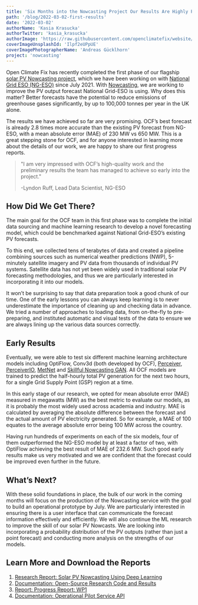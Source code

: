 ```yaml
---
title: 'Six Months into the Nowcasting Project Our Results Are Highly Promising'
path: '/blog/2022-03-02-first-results'
date: '2022-03-02'
authorName: 'Kasia Krasucka'
authorTwitter: 'kasia_krasucka'
authorImage: 'https://raw.githubusercontent.com/openclimatefix/website/master/src/images/people/kasia.png'
coverImageUnsplashId: 'Ilpf2eUPpUE'
coverImagePhotographerName: 'Andreas Gücklhorn'
project: 'nowcasting'
---
```


Open Climate Fix has recently completed the first phase of our flagship [solar PV Nowcasting project](https://smarter.energynetworks.org/projects/nia2_ngeso002/), which we have been working on with [National Grid ESO (NG-ESO)](https://www.nationalgrideso.com/) since July 2021. With [Nowcasting](https://www.openclimatefix.org/projects/forecasting), we are working to improve the PV output forecast National Grid-ESO is using. Why does this matter? Better forecasts have the potential to reduce emissions of greenhouse gases significantly, by up to 100,000 tonnes per year in the UK alone.

The results we have achieved so far are very promising. OCF’s best forecast is already 2.8 times more accurate than the existing PV forecast from NG-ESO, with a mean absolute error (MAE) of 230 MW vs 650 MW. This is a great stepping stone for OCF, and for anyone interested in learning more about the details of our work, we are happy to share our first progress reports.

> "I am very impressed with OCF’s high-quality work and the preliminary results the team has managed to achieve so early into the project."
>
> -Lyndon Ruff, Lead Data Scientist, NG-ESO

## How Did We Get There?

The main goal for the OCF team in this first phase was to complete the initial data sourcing and machine learning research to develop a novel forecasting model, which could be benchmarked against National Grid-ESO’s existing PV forecasts.

To this end, we collected tens of terabytes of data and created a pipeline combining sources such as numerical weather predictions (NWP), 5-minutely satellite imagery and PV data from thousands of individual PV systems. Satellite data has not yet been widely used in traditional solar PV forecasting methodologies, and thus we are particularly interested in incorporating it into our models.

It won’t be surprising to say that data preparation took a good chunk of our time. One of the early lessons you can always keep learning is to never underestimate the importance of cleaning up and checking data in advance. We tried a number of approaches to loading data, from on-the-fly to pre-preparing, and instituted automatic and visual tests of the data to ensure we are always lining up the various data sources correctly.

## Early Results

Eventually, we were able to test six different machine learning architecture models including OptiFlow, Conv3d (both developed by OCF), [Perceiver](https://arxiv.org/abs/2103.03206), [PerceiverIO](https://arxiv.org/abs/2107.14795), [MetNet](https://arxiv.org/abs/2003.12140) and [Skillful Nowcasting GAN](https://www.nature.com/articles/s41586-021-03854-z). All OCF models are trained to predict the half-hourly total PV generation for the next two hours, for a single Grid Supply Point (GSP) region at a time.

In this early stage of our research, we opted for mean absolute error (MAE) measured in megawatts (MW) as the best metric to evaluate our models, as it is probably the most widely used across academia and industry. MAE is calculated by averaging the absolute difference between the forecast and the actual amount of PV electricity generated. So for example, a MAE of 100 equates to the average absolute error being 100 MW across the country.

Having run hundreds of experiments on each of the six models, four of them outperformed the NG-ESO model by at least a factor of two, with OptiFlow achieving the best result of MAE of 232.6 MW. Such good early results make us very motivated and we are confident that the forecast could be improved even further in the future.

## What’s Next?

With these solid foundations in place, the bulk of our work in the coming months will focus on the production of the Nowcasting service with the goal to build an operational prototype by July. We are particularly interested in ensuring there is a user interface that can communicate the forecast information effectively and efficiently. We will also continue the ML research to improve the skill of our solar PV Nowcasts. We are looking into incorporating a probability distribution of the PV outputs (rather than just a point forecast) and conducting more analysis on the strengths of our models.

## Learn More and Download the Reports

1. [Research Report: Solar PV Nowcasting Using Deep Learning](https://drive.google.com/file/d/1sDKZ8WEJlTNa5oyonbNl2xGyZ7GLXKtQ/view?usp=sharing)
2. [Documentation: Open-Source Research Code and Results](https://drive.google.com/file/d/1kfYDSB0KMx4CYYsujihdJ2OTqQuz8n7H/view?usp=sharing)
3. [Report: Progress Report: WP1](https://drive.google.com/file/d/18FpMlQPn_VSRtXSQoQKhOMxFI7USwAJo/view?usp=sharing)
4. [Documentation: Operational Pilot Service API](https://drive.google.com/file/d/18qKC3-mKr99CEdLs_NviiCT5I1aCZpms/view?usp=sharing)
